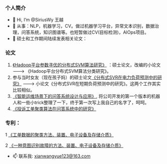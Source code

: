 ### 个人简介
- 👋 Hi, I’m @SiriusWy 王越
- 👀 从事：NLP，机器学习，CV。做过机器学习平台，异常文本识别，数据治理，问答系统，知识图谱等。也短暂做过CV(目标检测)，AIOps项目。
- 💞️ 硕士和工作期间陆续发表相关论文：

### 论文
1. [《Hadoop平台参数寻优的分布式SVM算法研究》](https://kns.cnki.net/kcms/detail/detail.aspx?dbcode=CMFD&dbname=CMFD201801&filename=1017853526.nh&uniplatform=NZKPT&v=CT7iJXFg-L16ZBk5VwsCidrThz8EVymEiXdeAXU7w2NiQkzBkUlKQUPaqVFqxPns) ：硕士论文，改编的小论文         ———> 《Hadoop平台分布式SVM算法分类研究》。
2. 参与当时女友（现在孩子妈）的硕士论文[《分布式SVR在电力负荷预测中的研究》](https://kns.cnki.net/kcms/detail/detail.aspx?dbcode=CMFD&dbname=CMFD201801&filename=1017853361.nh&uniplatform=NZKPT&v=DZ95hliKBweRFC5de_AqlfzeQ-fklHigXe1ijMIggl-r08tlRhbJuxz2zzQkvk2O)     ———>    小论文《分布式SVR在短期负荷预测中的研究》。这两个工作其实比较相似。
3. [《智能运维场景下的问答系统设计与应用》](https://kns.cnki.net/kcms/detail/detail.aspx?dbcode=CJFD&dbname=CJFDLAST2022&filename=DLXZ202208009&uniplatform=NZKPT&v=IFUK4IZLzpjl8cD04fjNtYqfqc_py8hx8YAVylWC8ox7HwAbqgTVBc7Gxoo0DPvf), 将公司开发的第一个版本的机器人和一些小trick整理了一下，终于第一次写上我自己的名字了，呵呵。
4. [《投诉工单聚类算法在问答系统中的研究》](https://kns.cnki.net/kcms/detail/detail.aspx?dbcode=CJFD&dbname=CJFDLAST2022&filename=DZRU202209051&uniplatform=NZKPT&v=EIiuf4RA871mERanLODxOLFrovbYnJ-1gSv3t80yC1WqCxOyjkwGNLpOZ-BkY-Sd)

### 专利：
1 [《工单数据的聚类方法、装置、电子设备及存储介质》](https://patents.qizhidao.com/search/detail/b9b26c005838af84e0983946fe01ba5f?orderColumn=undefined&orderType=undefined&filter=&tab=0&from=simple&businessSource=%E6%9F%A5%E4%B8%93%E5%88%A9-%E6%90%9C%E7%B4%A2%E7%BB%93%E6%9E%9C%E5%88%97%E8%A1%A8-%E6%90%9C%E7%B4%A2%E6%9B%B4%E5%A4%9A&statement=%E5%8C%97%E4%BA%AC%E5%AE%9D%E5%85%B0%E5%BE%B7%E8%BD%AF%E4%BB%B6%E8%82%A1%E4%BB%BD%E6%9C%89%E9%99%90%E5%85%AC%E5%8F%B8&patentName=%E5%B7%A5%E5%8D%95%E6%95%B0%E6%8D%AE%E7%9A%84%E8%81%9A%E7%B1%BB%E6%96%B9%E6%B3%95%E3%80%81%E8%A3%85%E7%BD%AE%E3%80%81%E7%94%B5%E5%AD%90%E8%AE%BE%E5%A4%87%E5%8F%8A%E5%AD%98%E5%82%A8%E4%BB%8B%E8%B4%A8&rightSidebar=false&simpleMode=1&sortType=2&leftTabVal=0&rightTabVal=3)

2 [《一种意图识别故障的方法、装置、电子设备及存储介质》](https://patents.qizhidao.com/search/detail/5939b595eafad7ff5c95403ad22f3f47?orderColumn=undefined&orderType=undefined&filter=&tab=0&from=simple&businessSource=%E6%9F%A5%E4%B8%93%E5%88%A9-%E6%90%9C%E7%B4%A2%E7%BB%93%E6%9E%9C%E5%88%97%E8%A1%A8-%E6%90%9C%E7%B4%A2%E6%9B%B4%E5%A4%9A&statement=%E5%8C%97%E4%BA%AC%E5%AE%9D%E5%85%B0%E5%BE%B7%E8%BD%AF%E4%BB%B6%E8%82%A1%E4%BB%BD%E6%9C%89%E9%99%90%E5%85%AC%E5%8F%B8&patentName=%E4%B8%80%E7%A7%8D%E6%84%8F%E5%9B%BE%E8%AF%86%E5%88%AB%E6%95%85%E9%9A%9C%E7%9A%84%E6%96%B9%E6%B3%95%E3%80%81%E8%A3%85%E7%BD%AE%E3%80%81%E7%94%B5%E5%AD%90%E8%AE%BE%E5%A4%87%E5%8F%8A%E5%AD%98%E5%82%A8%E4%BB%8B%E8%B4%A8&rightSidebar=false&simpleMode=1&sortType=2&leftTabVal=0&rightTabVal=3)


- 📫 联系我: xianwangyue123@163.com

<!---
SiriusWy/SiriusWy is a ✨ special ✨ repository because its `README.md` (this file) appears on your GitHub profile.
You can click the Preview link to take a look at your changes.
--->
